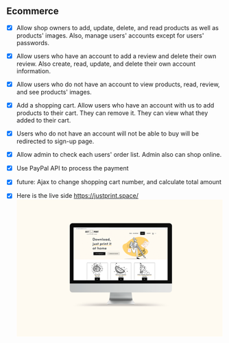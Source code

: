 ## Ecommerce

- [X] Allow shop owners to add, update, delete, and read products as well as products' images. Also, manage users' accounts except for users' passwords.
- [X] Allow users who have an account to add a review and delete their own review. Also create, read, update, and delete their own account information.
- [X] Allow users who do not have an account to view products, read, review, and see products' images.
- [X] Add a shopping cart. Allow users who have an account with us to add products to their cart. They can remove it. They can view what they added to their cart.
- [X] Users who do not have an account will not be able to buy will be redirected to sign-up page.
- [X] Allow admin to check each users' order list. Admin also can shop online.
- [X] Use PayPal API to process the payment

- [X] future: Ajax to change shopping cart number, and calculate total amount
- [X] Here is the live side https://justprint.space/
  <img src="images/v1.jpg" />